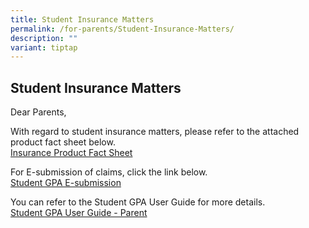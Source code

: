 ```yaml
---
title: Student Insurance Matters
permalink: /for-parents/Student-Insurance-Matters/
description: ""
variant: tiptap
---
```

<h2>Student Insurance Matters</h2>
<p>Dear Parents,</p>
<p>With regard to student insurance matters, please refer to the attached
product fact sheet below.
<br><a href="/files/Product_Fact_Sheet__Year_2025_.pdf" rel="noopener nofollow" target="_blank">Insurance Product Fact Sheet</a>
</p>
<p>For E-submission of claims, click the link below.
<br><a href="https://studentgpa.incomegroupins.com.sg/" rel="noopener nofollow" target="_blank">Student GPA E-submission</a>
</p>
<p>You can refer to the Student GPA User Guide for more details.
<br><a href="/files/Student GPA User Guide - Parent.pdf" rel="noopener nofollow" target="_blank">Student GPA User Guide - Parent</a>
</p>